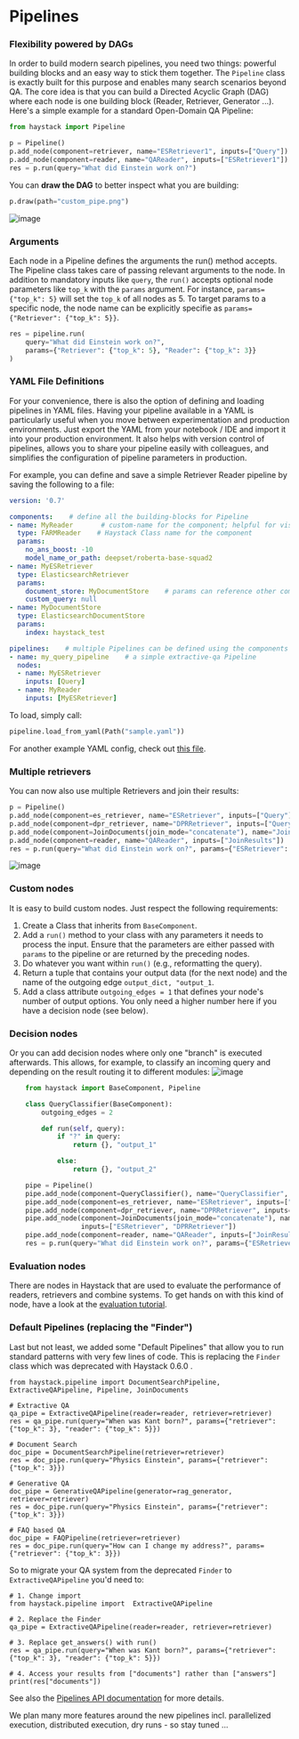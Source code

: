 <!---
title: "Pipelines"
metaTitle: "Pipelines"
metaDescription: ""
slug: "/docs/pipelines"
date: "2020-11-05"
id: "pipelinesmd"
--->

# Pipelines

### Flexibility powered by DAGs
In order to build modern search pipelines, you need two things: powerful building blocks and an easy way to stick them together.
The `Pipeline` class is exactly built for this purpose and enables many search scenarios beyond QA. 
The core idea is that you can build a Directed Acyclic Graph (DAG) where each node is one building block (Reader, Retriever, Generator ...). 
Here's a simple example for a standard Open-Domain QA Pipeline: 

```python
from haystack import Pipeline

p = Pipeline()
p.add_node(component=retriever, name="ESRetriever1", inputs=["Query"])
p.add_node(component=reader, name="QAReader", inputs=["ESRetriever1"])
res = p.run(query="What did Einstein work on?")
```

You can **draw the DAG** to better inspect what you are building:
```python
p.draw(path="custom_pipe.png")
```
![image](https://user-images.githubusercontent.com/1563902/102451716-54813700-4039-11eb-881e-f3c01b47ca15.png)

### Arguments

Each node in a Pipeline defines the arguments the run() method accepts. The Pipeline class takes care of passing relevant
arguments to the node. In addition to mandatory inputs like `query`, the `run()` accepts optional node parameters like 
`top_k` with the `params` argument. For instance, `params={"top_k": 5}` will set the `top_k` of all nodes as 5. To 
target params to a specific node, the node name can be explicitly specifie as `params={"Retriever": {"top_k": 5}}`.


```python
res = pipeline.run(
    query="What did Einstein work on?",
    params={"Retriever": {"top_k": 5}, "Reader": {"top_k": 3}}
)
```

### YAML File Definitions

For your convenience, there is also the option of defining and loading pipelines in YAML files.
Having your pipeline available in a YAML is particularly useful when 
you move between experimentation and production environments. 
Just export the YAML from your notebook / IDE and import it into your production environment. 
It also helps with version control of pipelines, allows you to share your pipeline easily with colleagues, 
and simplifies the configuration of pipeline parameters in production.

For example, you can define and save a simple Retriever Reader pipeline by saving the following to a file:

```yaml
version: '0.7'

components:    # define all the building-blocks for Pipeline
- name: MyReader       # custom-name for the component; helpful for visualization & debugging
  type: FARMReader    # Haystack Class name for the component
  params:
    no_ans_boost: -10
    model_name_or_path: deepset/roberta-base-squad2
- name: MyESRetriever
  type: ElasticsearchRetriever
  params:
    document_store: MyDocumentStore    # params can reference other components defined in the YAML
    custom_query: null
- name: MyDocumentStore
  type: ElasticsearchDocumentStore
  params:
    index: haystack_test

pipelines:    # multiple Pipelines can be defined using the components from above
- name: my_query_pipeline    # a simple extractive-qa Pipeline
  nodes:
  - name: MyESRetriever
    inputs: [Query]
  - name: MyReader
    inputs: [MyESRetriever]
```

To load, simply call:

```python
pipeline.load_from_yaml(Path("sample.yaml"))
```

For another example YAML config, check out [this file](https://github.com/deepset-ai/haystack/blob/master/rest_api/pipeline/pipelines.yaml).

### Multiple retrievers
You can now also use multiple Retrievers and join their results: 
```python
p = Pipeline()
p.add_node(component=es_retriever, name="ESRetriever", inputs=["Query"])
p.add_node(component=dpr_retriever, name="DPRRetriever", inputs=["Query"])
p.add_node(component=JoinDocuments(join_mode="concatenate"), name="JoinResults", inputs=["ESRetriever", "DPRRetriever"])
p.add_node(component=reader, name="QAReader", inputs=["JoinResults"])
res = p.run(query="What did Einstein work on?", params={"ESRetriever": {"top_k": 1}, "DPRRetriever": {"top_k": 3}})
```
![image](https://user-images.githubusercontent.com/1563902/102451782-7bd80400-4039-11eb-9046-01b002a783f8.png)

### Custom nodes
It is easy to build custom nodes. Just respect the following requirements: 

1. Create a Class that inherits from `BaseComponent`. 
2. Add a `run()` method to your class with any parameters it needs to process the input. Ensure that the parameters are either passed with `params` to the pipeline or are returned by the preceding nodes.
3. Do whatever you want within `run()` (e.g., reformatting the query).
4. Return a tuple that contains your output data (for the next node) and the name of the outgoing edge `output_dict, "output_1`.
5. Add a class attribute `outgoing_edges = 1` that defines your node's number of output options. You only need a higher number here if you have a decision node (see below).

### Decision nodes
Or you can add decision nodes where only one "branch" is executed afterwards. This allows, for example, to classify an incoming query and depending on the result routing it to different modules: 
![image](https://user-images.githubusercontent.com/1563902/102452199-41229b80-403a-11eb-9365-7038697e7c3e.png)
```python
    from haystack import BaseComponent, Pipeline

    class QueryClassifier(BaseComponent):
        outgoing_edges = 2

        def run(self, query):
            if "?" in query:
                return {}, "output_1"

            else:
                return {}, "output_2"

    pipe = Pipeline()
    pipe.add_node(component=QueryClassifier(), name="QueryClassifier", inputs=["Query"])
    pipe.add_node(component=es_retriever, name="ESRetriever", inputs=["QueryClassifier.output_1"])
    pipe.add_node(component=dpr_retriever, name="DPRRetriever", inputs=["QueryClassifier.output_2"])
    pipe.add_node(component=JoinDocuments(join_mode="concatenate"), name="JoinResults",
                  inputs=["ESRetriever", "DPRRetriever"])
    pipe.add_node(component=reader, name="QAReader", inputs=["JoinResults"])
    res = p.run(query="What did Einstein work on?", params={"ESRetriever": {"top_k": 1}, "DPRRetriever": {"top_k": 3}})
```

### Evaluation nodes

There are nodes in Haystack that are used to evaluate the performance of readers, retrievers and combine systems.
To get hands on with this kind of node, have a look at the [evaluation tutorial](/docs/latest/tutorial5md).

### Default Pipelines (replacing the "Finder")
Last but not least, we added some "Default Pipelines" that allow you to run standard patterns with very few lines of code.
This is replacing the `Finder` class which was deprecated with Haystack 0.6.0 .

```
from haystack.pipeline import DocumentSearchPipeline, ExtractiveQAPipeline, Pipeline, JoinDocuments

# Extractive QA
qa_pipe = ExtractiveQAPipeline(reader=reader, retriever=retriever)
res = qa_pipe.run(query="When was Kant born?", params={"retriever": {"top_k": 3}, "reader": {"top_k": 5}})

# Document Search
doc_pipe = DocumentSearchPipeline(retriever=retriever)
res = doc_pipe.run(query="Physics Einstein", params={"retriever": {"top_k": 3}})

# Generative QA
doc_pipe = GenerativeQAPipeline(generator=rag_generator, retriever=retriever)
res = doc_pipe.run(query="Physics Einstein", params={"retriever": {"top_k": 3}})

# FAQ based QA
doc_pipe = FAQPipeline(retriever=retriever)
res = doc_pipe.run(query="How can I change my address?", params={"retriever": {"top_k": 3}})

```    
So to migrate your QA system from the deprecated `Finder` to `ExtractiveQAPipeline` you'd need to: 
```
# 1. Change import
from haystack.pipeline import  ExtractiveQAPipeline

# 2. Replace the Finder 
qa_pipe = ExtractiveQAPipeline(reader=reader, retriever=retriever)

# 3. Replace get_answers() with run()
res = qa_pipe.run(query="When was Kant born?", params={"retriever": {"top_k": 3}, "reader": {"top_k": 5}})

# 4. Access your results from ["documents"] rather than ["answers"]
print(res["documents"])
```
See also the [Pipelines API documentation](/docs/latest/apipipelinesmd) for more details. 

We plan many more features around the new pipelines incl. parallelized execution, distributed execution, dry runs - so stay tuned ...  

